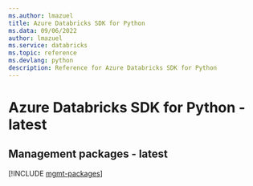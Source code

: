 ```yaml
---
ms.author: lmazuel
title: Azure Databricks SDK for Python
ms.data: 09/06/2022
author: lmazuel
ms.service: databricks
ms.topic: reference
ms.devlang: python
description: Reference for Azure Databricks SDK for Python
---
```

# Azure Databricks SDK for Python - latest

## Management packages - latest
[!INCLUDE [mgmt-packages](databricks-mgmt-index.md)]